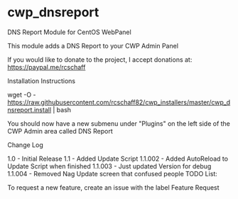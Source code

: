 # cwp_dnsreport
DNS Report Module for CentOS WebPanel

This module adds a DNS Report to your CWP Admin Panel

If you would like to donate to the project, I accept donations at: https://paypal.me/rcschaff

Installation Instructions

wget -O - https://raw.githubusercontent.com/rcschaff82/cwp_installers/master/cwp_dnsreport.install | bash

You should now have a new submenu under "Plugins" on the left side of the CWP Admin area called DNS Report

Change Log

1.0	- Initial Release
1.1	- Added Update Script
1.1.002	- Added AutoReload to Update Script when finished
1.1.003 - Just updated Version for debug
1.1.004 - Removed Nag Update screen that confused people
TODO List:

To request a new feature, create an issue with the label Feature Request
